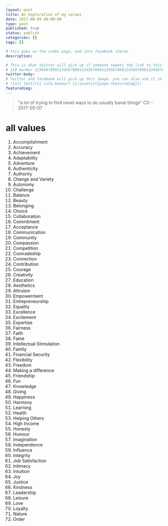 ```yaml
---
layout: post
title: An exploration of my values
date: 2017-00-09 00:00:00
type: post
published: true
status: publish
categories: []
tags: []

# this goes on the index page, and into facebook shares
description:

# This is what twitter will pick up if someone tweets the link to this page
# 110 marker 1234567890123456789012345678901234567890123456789012345678901234567890123456789012345678901234567890123456789
twitter-body:
# Twitter and facebook will pick up this image. you can also use it in a post with:
# ![alt text]({{ site.baseurl }}/assets/{{page.featuredimg}})
featuredimg:
---
```


> "a lot of trying to find novel ways to do usually banal things" CO - 2017-05-07

# all values

1. Accomplishment
1. Accuracy
1. Achievement
1. Adaptability
1. Adventure
1. Authenticity
1. Authority
1. Change and Variety
1. Autonomy
1. Challenge
1. Balance
1. Beauty
1. Belonging
1. Choice
1. Collaboration
1. Commitment
1. Acceptance
1. Communication
1. Community
1. Compassion
1. Competition
1. Comradeship
1. Connection
1. Contribution
1. Courage
1. Creativity
1. Education
1. Aesthetics
1. Altruism
1. Empowerment
1. Entrepreneurship
1. Equality
1. Excellence
1. Excitement
1. Expertise
1. Fairness
1. Faith
1. Fame
1. Intellectual Stimulation
1. Family
1. Financial Security
1. Flexibility
1. Freedom
1. Making a difference
1. Friendship
1. Fun
1. Knowledge
1. Giving
1. Happiness
1. Harmony
1. Learning
1. Health
1. Helping Others
1. High Income
1. Honesty
1. Humour
1. Imagination
1. Independence
1. Influence
1. Integrity
1. Job Satisfaction
1. Intimacy
1. Intuition
1. Joy
1. Justice
1. Kindness
1. Leadership
1. Leisure
1. Love
1. Loyalty
1. Nature
1. Order
